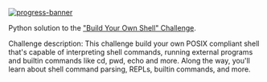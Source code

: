 [![progress-banner](https://backend.codecrafters.io/progress/shell/615e188b-5392-48f4-a4de-0fbdca413559)](https://app.codecrafters.io/users/codecrafters-bot?r=2qF)

Python solution to the ["Build Your Own Shell" Challenge](https://app.codecrafters.io/courses/shell/overview).

Challenge description: This challenge build your own POSIX compliant shell that's capable 
of interpreting shell commands, running external programs and builtin commands like cd, 
pwd, echo and more. Along the way, you'll learn about shell command parsing, REPLs, 
builtin commands, and more.
